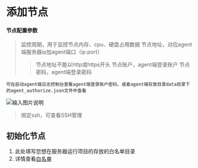 # 添加节点

#### 节点配置参数

> 监控周期，用于监控节点内存、cpu、硬盘占用数据
> 节点地址，对应agent端服务器ip加agent端口（ip:port）
   >> 节点地址不能以http或https开头
> 节点账户，agent端登录账户
> 节点密码，agent端登录密码
    
    可在启动agent端日志控制台查看agent端登录账户密码，或者agent端存放目录data目录下的agent_authorize.json文件中查看
   ![输入图片说明](../images/node/node.png")
  
> 绑定ssh，可查看SSH管理
>
##  初始化节点

1. 此处填写您想在服务器运行项目的存放的白名单目录
2. 详情查看[白名单](/节点功能/系统管理/白名单目录.md)